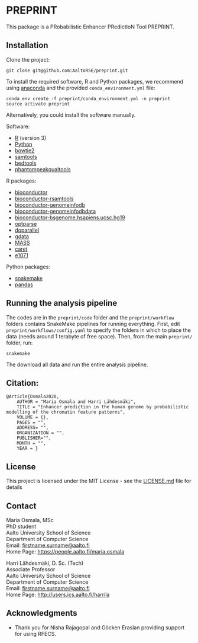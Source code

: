 # PREPRINT

This package is a PRobabilistic Enhancer PRedictIoN Tool PREPRINT.

## Installation

Clone the project:

```
git clone git@github.com:AaltoRSE/preprint.git
```

To install the required software, R and Python packages, we recommend using [anaconda](https://www.anaconda.com/products/individual) and the provided `conda_environment.yml` file:

```
conda env create -f preprint/conda_environment.yml -n preprint
source activate preprint
```

Alternatively, you could install the software manually.

Software:

  - [R](https://www.r-project.org) (version 3)
  - [Python](https://python.org)
  - [bowtie2](http://bowtie-bio.sourceforge.net/bowtie2/index.shtml)
  - [samtools](http://www.htslib.org)
  - [bedtools](https://bedtools.readthedocs.io/en/latest/index.html)
  - [phantompeakqualtools](https://www.encodeproject.org/software/phantompeakqualtools/)

R packages:

  - [bioconductor](http://bioconductor.org)
  - [bioconductor-rsamtools](http://bioconductor.org/packages/release/bioc/html/Rsamtools.html)
  - [bioconductor-genomeinfodb](http://bioconductor.org/packages/release/bioc/html/GenomeInfoDb.html)
  - [bioconductor-genomeinfodbdata](http://bioconductor.org/packages/release/data/annotation/html/GenomeInfoDbData.html)
  - [bioconductor-bsgenome.hsapiens.ucsc.hg19](http://bioconductor.org/packages/release/data/annotation/html/BSgenome.Hsapiens.UCSC.hg19.html)
  - [optparse](https://cran.r-project.org/web/packages/optparse/index.html)
  - [doparallel](https://cran.r-project.org/web/packages/doParallel/index.html)
  - [gdata](https://cran.r-project.org/web/packages/gdata/index.html)
  - [MASS](https://cran.r-project.org/web/packages/MASS/index.html)
  - [caret](https://cran.r-project.org/web/packages/caret/index.html)
  - [e1071](https://cran.r-project.org/web/packages/e1071/index.html)

Python packages:

  - [snakemake](https://snakemake.readthedocs.io/en/stable/)
  - [pandas](https://pandas.pydata.org)


## Running the analysis pipeline

The codes are in the `preprint/code` folder and the `preprint/workflow` folders contains SnakeMake pipelines for running everything.
First, edit `preprint/workflows/config.yaml` to specify the folders in which to place the data (needs around 1 terabyte of free space).
Then, from the main `preprint/` folder, run:

```
snakemake
```

The download all data and run the entire analysis pipeline.

## Citation:

```
@Article{Osmala2020,
    AUTHOR = "Maria Osmala and Harri Lähdesmäki",
    TITLE = "Enhancer prediction in the human genome by probabilistic modelling of the chromatin feature patterns",
    VOLUME = {},
    PAGES = "",
    ADDRESS= "",
    ORGANIZATION = "",
    PUBLISHER="",
    MONTH = "",
    YEAR = }
```

## License

This project is licensed under the MIT License - see the [LICENSE.md](LICENSE.md) file for details

## Contact

Maria Osmala, MSc  
PhD student  
Aalto University School of Science  
Department of Computer Science  
Email: firstname.surname@aalto.fi  
Home Page: https://people.aalto.fi/maria.osmala

Harri Lähdesmäki, D. Sc. (Tech)  
Associate Professor  
Aalto University School of Science  
Department of Computer Science  
Email: firstname.surname@aalto.fi  
Home Page: http://users.ics.aalto.fi/harrila

## Acknowledgments

* Thank you for Nisha Rajagopal and Göcken Eraslan providing support for using RFECS.
